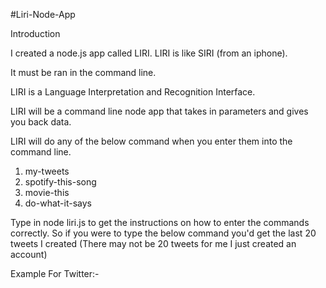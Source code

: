 #Liri-Node-App

Introduction

I created a node.js app called LIRI. LIRI is like SIRI (from an iphone).

It must be ran in the command line.

LIRI is a Language Interpretation and Recognition Interface.

LIRI will be a command line node app that takes in parameters and gives you back data.

LIRI will do any of the below command when you enter them into the command line.

1. my-tweets
2. spotify-this-song
3. movie-this
4. do-what-it-says

Type in node liri.js to get the instructions on how to enter the commands correctly. So if you were to type the below command you'd get the last 20 tweets I created (There may not be 20 tweets for me I just created an account)

Example For Twitter:-



